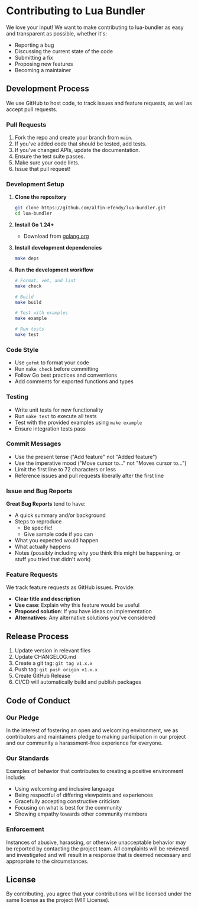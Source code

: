 # Contributing to Lua Bundler

We love your input! We want to make contributing to lua-bundler as easy and transparent as possible, whether it's:

- Reporting a bug
- Discussing the current state of the code
- Submitting a fix
- Proposing new features
- Becoming a maintainer

## Development Process

We use GitHub to host code, to track issues and feature requests, as well as accept pull requests.

### Pull Requests

1. Fork the repo and create your branch from `main`.
2. If you've added code that should be tested, add tests.
3. If you've changed APIs, update the documentation.
4. Ensure the test suite passes.
5. Make sure your code lints.
6. Issue that pull request!

### Development Setup

1. **Clone the repository**
   ```bash
   git clone https://github.com/alfin-efendy/lua-bundler.git
   cd lua-bundler
   ```

2. **Install Go 1.24+**
   - Download from [golang.org](https://golang.org/dl/)

3. **Install development dependencies**
   ```bash
   make deps
   ```

4. **Run the development workflow**
   ```bash
   # Format, vet, and lint
   make check
   
   # Build
   make build
   
   # Test with examples
   make example
   
   # Run tests
   make test
   ```

### Code Style

- Use `gofmt` to format your code
- Run `make check` before committing
- Follow Go best practices and conventions
- Add comments for exported functions and types

### Testing

- Write unit tests for new functionality
- Run `make test` to execute all tests
- Test with the provided examples using `make example`
- Ensure integration tests pass

### Commit Messages

- Use the present tense ("Add feature" not "Added feature")
- Use the imperative mood ("Move cursor to..." not "Moves cursor to...")
- Limit the first line to 72 characters or less
- Reference issues and pull requests liberally after the first line

### Issue and Bug Reports

**Great Bug Reports** tend to have:

- A quick summary and/or background
- Steps to reproduce
  - Be specific!
  - Give sample code if you can
- What you expected would happen
- What actually happens
- Notes (possibly including why you think this might be happening, or stuff you tried that didn't work)

### Feature Requests

We track feature requests as GitHub issues. Provide:

- **Clear title and description**
- **Use case**: Explain why this feature would be useful
- **Proposed solution**: If you have ideas on implementation
- **Alternatives**: Any alternative solutions you've considered

## Release Process

1. Update version in relevant files
2. Update CHANGELOG.md
3. Create a git tag: `git tag v1.x.x`
4. Push tag: `git push origin v1.x.x`
5. Create GitHub Release
6. CI/CD will automatically build and publish packages

## Code of Conduct

### Our Pledge

In the interest of fostering an open and welcoming environment, we as contributors and maintainers pledge to making participation in our project and our community a harassment-free experience for everyone.

### Our Standards

Examples of behavior that contributes to creating a positive environment include:

- Using welcoming and inclusive language
- Being respectful of differing viewpoints and experiences
- Gracefully accepting constructive criticism
- Focusing on what is best for the community
- Showing empathy towards other community members

### Enforcement

Instances of abusive, harassing, or otherwise unacceptable behavior may be reported by contacting the project team. All complaints will be reviewed and investigated and will result in a response that is deemed necessary and appropriate to the circumstances.

## License

By contributing, you agree that your contributions will be licensed under the same license as the project (MIT License).